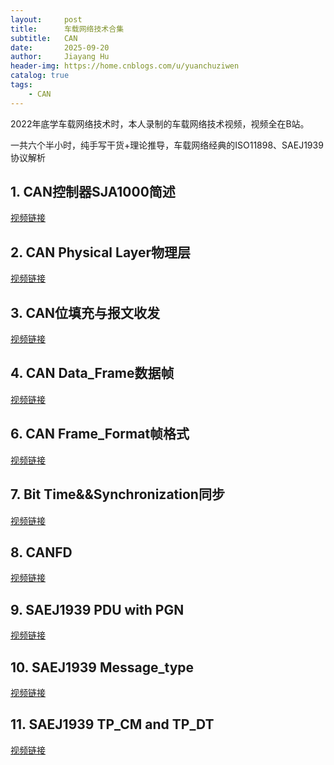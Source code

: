 ```yaml
---
layout:     post
title:      车载网络技术合集
subtitle:   CAN
date:       2025-09-20
author:     Jiayang Hu
header-img: https://home.cnblogs.com/u/yuanchuziwen
catalog: true
tags:
    - CAN
---
```


2022年底学车载网络技术时，本人录制的车载网络技术视频，视频全在B站。

一共六个半小时，纯手写干货+理论推导，车载网络经典的ISO11898、SAEJ1939协议解析

## 1. CAN控制器SJA1000简述

[视频链接](https://www.bilibili.com/video/BV1yG4y1h7RW/?spm_id_from=333.1387.collection.video_card.click&vd_source=eb34c2176c5162094c59ca1069e0b075)

## 2. CAN Physical Layer物理层

[视频链接](https://www.bilibili.com/video/BV1gY411o76W/?spm_id_from=333.1387.collection.video_card.click&vd_source=eb34c2176c5162094c59ca1069e0b075)

## 3. CAN位填充与报文收发

[视频链接](https://www.bilibili.com/video/BV1cD4y1878d/?spm_id_from=333.1387.collection.video_card.click)


## 4. CAN Data_Frame数据帧

[视频链接](https://www.bilibili.com/video/BV1X14y157ar/?spm_id_from=333.1387.collection.video_card.click&vd_source=eb34c2176c5162094c59ca1069e0b075)


## 6. CAN Frame_Format帧格式

[视频链接](https://www.bilibili.com/video/BV1aK411U7ru/?spm_id_from=333.1387.collection.video_card.click&vd_source=eb34c2176c5162094c59ca1069e0b075)

## 7. Bit Time&&Synchronization同步

[视频链接](https://www.bilibili.com/video/BV1DD4y1b7yd/?spm_id_from=333.1387.collection.video_card.click&vd_source=eb34c2176c5162094c59ca1069e0b075)

## 8. CANFD

[视频链接](https://www.bilibili.com/video/BV1gG4y1Z7cH/?spm_id_from=333.1387.collection.video_card.click&vd_source=eb34c2176c5162094c59ca1069e0b075)


## 9. SAEJ1939 PDU with PGN 

[视频链接](https://www.bilibili.com/video/BV1b14y157Tc/?spm_id_from=333.1387.collection.video_card.click&vd_source=eb34c2176c5162094c59ca1069e0b075)


## 10. SAEJ1939 Message_type

[视频链接](https://www.bilibili.com/video/BV1jD4y1t7Ur/?spm_id_from=333.1387.collection.video_card.click&vd_source=eb34c2176c5162094c59ca1069e0b075)

## 11. SAEJ1939 TP_CM and TP_DT

[视频链接](https://www.bilibili.com/video/BV1J84y1q7TD/?spm_id_from=333.1387.collection.video_card.click&vd_source=eb34c2176c5162094c59ca1069e0b075)